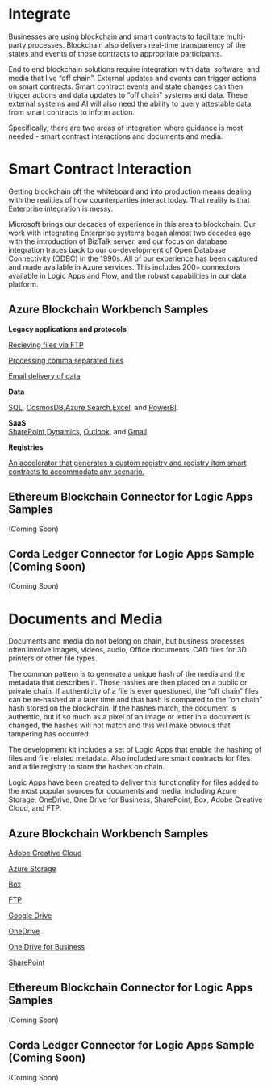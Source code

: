 Integrate
==========
Businesses are using blockchain and smart contracts to facilitate multi-party processes. Blockchain also delivers real-time transparency of the states and events of those contracts to appropriate participants.

End to end blockchain solutions require integration with data, software, and media that live “off chain”. External updates and events can trigger actions on smart contracts. Smart contract events and state changes can then trigger actions and data updates to “off chain” systems and data. These external systems and AI will also need the ability to query attestable data from smart contracts to inform action.

Specifically, there are two areas of integration where guidance is most needed - smart contract interactions and documents and media.

Smart Contract Interaction
==========================
Getting blockchain off the whiteboard and into production means dealing with the realities of how counterparties interact today. That reality is that Enterprise integration is messy.

Microsoft brings our decades of experience in this area to blockchain. Our work with integrating Enterprise systems began almost two decades ago with the introduction of BizTalk server, and our focus on database integration traces back to our co-development of Open Database Connectivity (ODBC) in the 1990s. All of our experience has been captured and made available in Azure services. This includes 200+ connectors available in Logic Apps and Flow, and the robust capabilities in our data platform.

Azure Blockchain Workbench Samples
----------------------------------

__Legacy applications and protocols__ 

[Recieving files via FTP](https://github.com/Azure-Samples/blockchain/tree/master/blockchain-development-kit/integrate/ftp/inbound/blockchain-workbench)

[Processing comma separated files](https://github.com/Azure-Samples/blockchain/blob/master/blockchain-development-kit/integrate/files/csv/blockchain-workbench/README.md)

[Email delivery of data]()

__Data__ 

[SQL](https://docs.microsoft.com/en-us/azure/blockchain/workbench/data-sql-management-studio),
[CosmosDB](https://github.com/Azure-Samples/blockchain/tree/master/blockchain-development-kit/integrate/data/cosmosdb/blockchain-workbench),[Azure Search](https://github.com/Azure-Samples/blockchain/tree/master/blockchain-development-kit/integrate/data/azure-search/blockchain-workbench),[Excel](https://github.com/Azure-Samples/blockchain/tree/master/blockchain-development-kit/integrate/data/excel/blockchain-workbench), and [PowerBI](https://github.com/Azure-Samples/blockchain/tree/master/blockchain-development-kit/integrate/data/powerbi/blockchain-workbench).

__SaaS__  
[SharePoint](https://github.com/Azure-Samples/blockchain/blob/master/blockchain-development-kit/accelerators/attestable-documents-and-media/blockchain-workbench/sharepoint/README.md),[Dynamics](https://github.com/Azure-Samples/blockchain/tree/master/blockchain-development-kit/integrate/saas/dynamics/cds), [Outlook](https://github.com/Azure-Samples/blockchain/tree/master/blockchain-development-kit/integrate/saas/outlook/send/blockchain-workbench), and [Gmail](https://github.com/Azure-Samples/blockchain/blob/master/blockchain-development-kit/integrate/saas/gmail/send/blockchain-workbench/README.md).

__Registries__ 

[An accelerator that generates a custom registry and registry item smart contracts to accommodate any scenario.](https://github.com/Azure-Samples/blockchain/tree/master/blockchain-development-kit/accelerators/registry-generator)

Ethereum Blockchain Connector for Logic Apps Samples
-----------------------------------------------------
(Coming Soon)

Corda Ledger Connector for Logic Apps Sample (Coming Soon)
-----------------------------------------------------------
(Coming Soon)

Documents and Media
===================
Documents and media do not belong on chain, but business processes often involve images, videos, audio, Office documents, CAD files for 3D printers or other file types.

The common pattern is to generate a unique hash of the media and the metadata that describes it. Those hashes are then placed on a public or private chain. If authenticity of a file is ever questioned, the “off chain” files can be re-hashed at a later time and that hash is compared to the “on chain” hash stored on the blockchain. If the hashes match, the document is authentic, but if so much as a pixel of an image or letter in a document is changed, the hashes will not match and this will make obvious that tampering has occurred.

The development kit includes a set of Logic Apps that enable the hashing of files and file related metadata. Also included are smart contracts for files and a file registry to store the hashes on chain.

Logic Apps have been created to deliver this functionality for files added to the most popular sources for documents and media, including Azure Storage, OneDrive, One Drive for Business, SharePoint, Box, Adobe Creative Cloud, and FTP.

Azure Blockchain Workbench Samples
----------------------------------
[Adobe Creative Cloud](https://github.com/Azure-Samples/blockchain/blob/master/blockchain-development-kit/accelerators/attestable-documents-and-media/blockchain-workbench/AdobeCreativeCloud/README.md)

[Azure Storage](https://github.com/Azure-Samples/blockchain/tree/master/blockchain-development-kit/accelerators/attestable-documents-and-media/blockchain-workbench/azure-blob-storage)

[Box](https://github.com/Azure-Samples/blockchain/tree/master/blockchain-development-kit/accelerators/attestable-documents-and-media/blockchain-workbench/box)

[FTP](https://github.com/Azure-Samples/blockchain/tree/master/blockchain-development-kit/accelerators/attestable-documents-and-media/blockchain-workbench/ftp)

[Google Drive](https://github.com/Azure-Samples/blockchain/blob/master/blockchain-development-kit/accelerators/attestable-documents-and-media/blockchain-workbench/google/README.md)

[OneDrive](https://github.com/Azure-Samples/blockchain/blob/master/blockchain-development-kit/accelerators/attestable-documents-and-media/blockchain-workbench/onedrive/README.md)

[One Drive for Business](https://github.com/Azure-Samples/blockchain/blob/master/blockchain-development-kit/accelerators/attestable-documents-and-media/blockchain-workbench/onedrive-for-business/README.md)

[SharePoint](https://github.com/Azure-Samples/blockchain/tree/master/blockchain-development-kit/accelerators/attestable-documents-and-media/blockchain-workbench/sharepoint)

Ethereum Blockchain Connector for Logic Apps Samples
-----------------------------------------------------
(Coming Soon)

Corda Ledger Connector for Logic Apps Sample (Coming Soon)
-----------------------------------------------------------
(Coming Soon)
